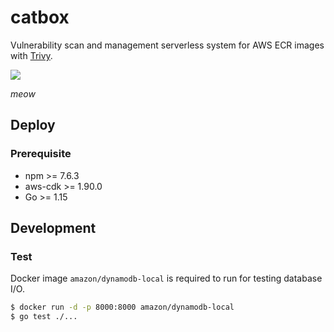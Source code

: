 # catbox

Vulnerability scan and management serverless system for AWS ECR images with [Trivy](https://github.com/aquasecurity/trivy).

![](https://user-images.githubusercontent.com/605953/108437063-ea328000-728f-11eb-81eb-b444ec43d4a9.png)

*meow*

## Deploy

### Prerequisite

- npm >= 7.6.3
- aws-cdk >= 1.90.0
- Go >= 1.15
## Development

### Test

Docker image `amazon/dynamodb-local` is required to run for testing database I/O.

```bash
$ docker run -d -p 8000:8000 amazon/dynamodb-local
$ go test ./...
```
